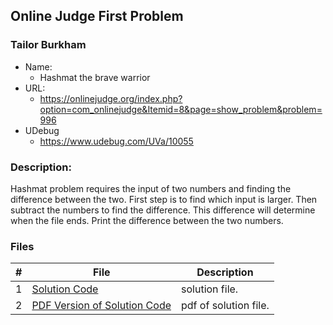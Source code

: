 ## Online Judge First Problem
### Tailor Burkham
- Name:
  - Hashmat the brave warrior
- URL:
  - https://onlinejudge.org/index.php?option=com_onlinejudge&Itemid=8&page=show_problem&problem=996
- UDebug
  - https://www.udebug.com/UVa/10055

### Description: 
Hashmat problem requires the input of two numbers and finding the difference between the two. First step is to find which input is larger. Then subtract the numbers to find the difference. This difference will determine when the file ends. Print the difference between the two numbers.

### Files

|   #   | File                       | Description                                                |
| :---: | -------------------------- | ---------------------------------------------------------- |
|   1   | [Solution Code](./P10055/SolutionCode.md)     | solution file.                                     |
|   2   | [PDF Version of Solution Code](./P10055/SolutionCode.pdf)       | pdf of solution file.                              |

